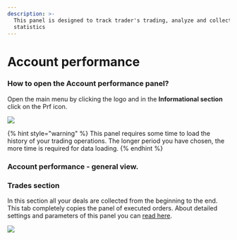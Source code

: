 ```yaml
---
description: >-
  This panel is designed to track trader's trading, analyze and collect
  statistics
---
```


# Account performance

### How to open the Account performance panel?

Open the main menu by clicking the logo and in the **Informational section** click on the Prf icon.

![](<../.gitbook/assets/image (280).png>)

{% hint style="warning" %}
This panel requires some time to load the history of your trading operations. The longer period you have chosen, the more time is required for data loading.
{% endhint %}

### Account performance - general view.







### Trades section

In this section all your deals are collected from the beginning to the end.  This tab completely copies the panel of executed orders. About detailed settings and parameters of this panel you can [read here](../portfolio-panels/orders-history.md).

![](<../.gitbook/assets/image (278).png>)
